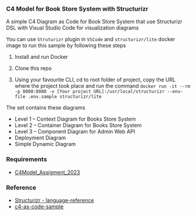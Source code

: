 ### C4 Model for Book Store System with Structurizr

A simple C4 Diagram as Code for Book Store System that use Structurizr DSL with Visual Studio Code for visualization diagrams

You can use `Struturizr` plugin in `VSCode` and `structurizr/lite` docker image to run this sample by following these steps

1. Install and run Docker

1. Clone this repo

1. Using your favourite CLI, cd to root folder of project, copy the URL where the project took place and run the command `docker run -it --rm -p 8080:8080 -v [Your project URL]:/usr/local/structurizr --env-file .env.sample structurizr/lite`

The set contains these diagrams

- Level 1 – Context Diagram for Books Store System
- Level 2 – Container Diagram for Books Store System
- Level 3 – Component Diagram for Admin Web API
- Deployment Diagram
- Simple Dynamic Diagram

### Requirements

- [C4Model_Assigment_2023](https://docs.google.com/document/d/1ONoxFcvuznQz_WhtLQ3mjQcc02FRCcuP/edit?usp=sharing&ouid=114922537736271516598&rtpof=true&sd=true)

### Reference

- [Structurizr - language-reference](https://github.com/structurizr/dsl/blob/master/docs/language-reference.md)
- [c4-as-code-sample](https://github.com/luantien/c4-as-code-sample)
